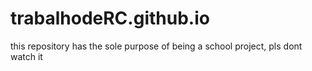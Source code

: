 # trabalhodeRC.github.io
this repository  has the sole purpose of being a school project, pls dont watch it
